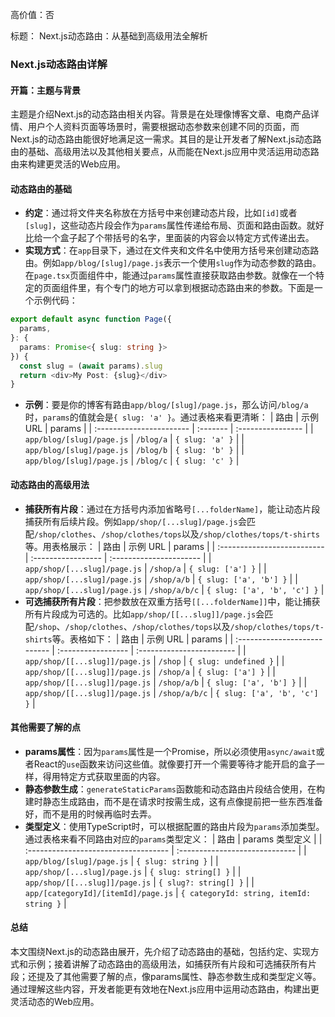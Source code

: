 高价值：否

标题：
Next.js动态路由：从基础到高级用法全解析

### Next.js动态路由详解

#### 开篇：主题与背景
主题是介绍Next.js的动态路由相关内容。背景是在处理像博客文章、电商产品详情、用户个人资料页面等场景时，需要根据动态参数来创建不同的页面，而Next.js的动态路由能很好地满足这一需求。其目的是让开发者了解Next.js动态路由的基础、高级用法以及其他相关要点，从而能在Next.js应用中灵活运用动态路由来构建更灵活的Web应用。

#### 动态路由的基础
- **约定**：通过将文件夹名称放在方括号中来创建动态片段，比如`[id]`或者`[slug]`，这些动态片段会作为`params`属性传递给布局、页面和路由函数。就好比给一个盒子起了个带括号的名字，里面装的内容会以特定方式传递出去。
- **实现方式**：在`app`目录下，通过在文件夹和文件名中使用方括号来创建动态路由。例如`app/blog/[slug]/page.js`表示一个使用`slug`作为动态参数的路由。在`page.tsx`页面组件中，能通过`params`属性直接获取路由参数。就像在一个特定的页面组件里，有个专门的地方可以拿到根据动态路由来的参数。下面是一个示例代码：
```typescript
export default async function Page({
  params,
}: {
  params: Promise<{ slug: string }>
}) {
  const slug = (await params).slug
  return <div>My Post: {slug}</div>
}
```
- **示例**：要是你的博客有路由`app/blog/[slug]/page.js`，那么访问`/blog/a`时，`params`的值就会是`{ slug: 'a' }`。通过表格来看更清晰：
| 路由                     | 示例 URL | params            |
| :----------------------- | :------- | :---------------- |
| `app/blog/[slug]/page.js` | `/blog/a` | `{ slug: 'a' }` |
| `app/blog/[slug]/page.js` | `/blog/b` | `{ slug: 'b' }` |
| `app/blog/[slug]/page.js` | `/blog/c` | `{ slug: 'c' }` |

#### 动态路由的高级用法
- **捕获所有片段**：通过在方括号内添加省略号`[...folderName]`，能让动态片段捕获所有后续片段。例如`app/shop/[...slug]/page.js`会匹配`/shop/clothes`、`/shop/clothes/tops`以及`/shop/clothes/tops/t-shirts`等。用表格展示：
| 路由                        | 示例 URL           | params                  |
| :-------------------------- | :----------------- | :---------------------- |
| `app/shop/[...slug]/page.js` | `/shop/a`          | `{ slug: ['a'] }`      |
| `app/shop/[...slug]/page.js` | `/shop/a/b`        | `{ slug: ['a', 'b'] }` |
| `app/shop/[...slug]/page.js` | `/shop/a/b/c`      | `{ slug: ['a', 'b', 'c'] }` |
- **可选捕获所有片段**：把参数放在双重方括号`[[...folderName]]`中，能让捕获所有片段成为可选的。比如`app/shop/[[...slug]]/page.js`会匹配`/shop`、`/shop/clothes`、`/shop/clothes/tops`以及`/shop/clothes/tops/t-shirts`等。表格如下：
| 路由                         | 示例 URL           | params                    |
| :--------------------------- | :----------------- | :------------------------ |
| `app/shop/[[...slug]]/page.js` | `/shop`           | `{ slug: undefined }`     |
| `app/shop/[[...slug]]/page.js` | `/shop/a`          | `{ slug: ['a'] }`        |
| `app/shop/[[...slug]]/page.js` | `/shop/a/b`        | `{ slug: ['a', 'b'] }`   |
| `app/shop/[[...slug]]/page.js` | `/shop/a/b/c`      | `{ slug: ['a', 'b', 'c'] }` |

#### 其他需要了解的点
- **params属性**：因为`params`属性是一个Promise，所以必须使用`async/await`或者React的`use`函数来访问这些值。就像要打开一个需要等待才能开启的盒子一样，得用特定方式获取里面的内容。
- **静态参数生成**：`generateStaticParams`函数能和动态路由片段结合使用，在构建时静态生成路由，而不是在请求时按需生成，这有点像提前把一些东西准备好，而不是用的时候再临时去弄。
- **类型定义**：使用TypeScript时，可以根据配置的路由片段为`params`添加类型。通过表格来看不同路由对应的`params`类型定义：
| 路由                                 | params 类型定义                |
| :----------------------------------- | :----------------------------- |
| `app/blog/[slug]/page.js`            | `{ slug: string }`            |
| `app/shop/[...slug]/page.js`          | `{ slug: string[] }`          |
| `app/shop/[[...slug]]/page.js`        | `{ slug?: string[] }`         |
| `app/[categoryId]/[itemId]/page.js` | `{ categoryId: string, itemId: string }` |

#### 总结
本文围绕Next.js的动态路由展开，先介绍了动态路由的基础，包括约定、实现方式和示例；接着讲解了动态路由的高级用法，如捕获所有片段和可选捕获所有片段；还提及了其他需要了解的点，像params属性、静态参数生成和类型定义等。通过理解这些内容，开发者能更有效地在Next.js应用中运用动态路由，构建出更灵活动态的Web应用。